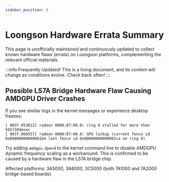 ```yaml
---
sidebar_position: 8
---
```


# Loongson Hardware Errata Summary

This page is unofficially maintained and continuously updated to collect known hardware flaws (errata) on Loongson platforms, complementing the relevant official materials.

:::info Frequently Updated!
This is a living document, and its content will change as conditions evolve. Check back often!
:::

## Possible LS7A Bridge Hardware Flaw Causing AMDGPU Driver Crashes

If you see similar logs in the kernel messages or experience desktop freezes:
```
[ 9037.053812] radeon 0000:07:00.0: ring 0 stalled for more than 5657104msec
[ 9037.060557] radeon 0000:07:00.0: GPU lockup (current fence id 0x00000000000001b4 last fence id 0x00000000000001ca on ring 0)
```
Try adding `amdgpu.dpm=0` to the kernel command line to disable AMDGPU dynamic frequency scaling as a workaround. This is confirmed to be caused by a hardware flaw in the LS7A bridge chip.

Affected platforms: 3A5000, 3A6000, 3C5000 (both 7A1000 and 7A2000 bridge-based boards).
